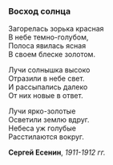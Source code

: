 ### Восход солнца

Загорелась зорька красная \
В небе темно-голубом, \
Полоса явилась ясная \
В своем блеске золотом.

Лучи солнышка высоко \
Отразили в небе свет. \
И рассыпались далеко \
От них новые в ответ.

Лучи ярко-золотые \
Осветили землю вдруг. \
Небеса уж голубые \
Расстилаются вокруг.

**Сергей Есенин**, *1911-1912 гг.*
